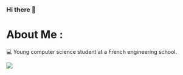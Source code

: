 ### Hi there 👋

# About Me :
💻 Young computer science student at a French engineering school.<br>

![](https://github-readme-stats.vercel.app/api/top-langs/?username=SeyZiiZ&theme=buefy&hide_border=false&include_all_commits=true&count_private=false&layout=compact)
